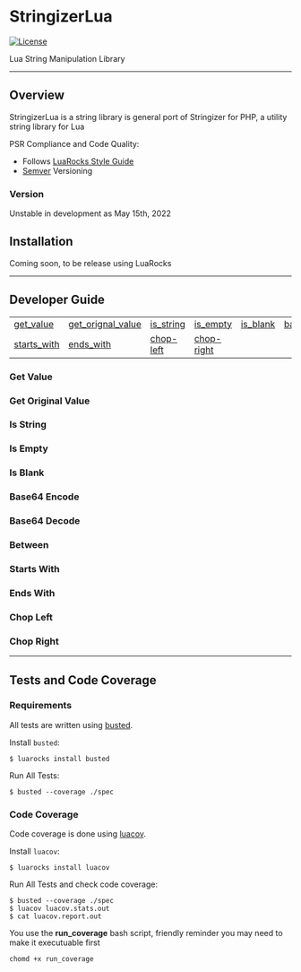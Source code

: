# StringizerLua

[![License](http://img.shields.io/badge/License-MIT-brightgreen.svg)](LICENSE.md)

Lua String Manipulation Library

---

## Overview

StringizerLua is a string library is general port of Stringizer for PHP, a utility string library for Lua

PSR Compliance and Code Quality:
* Follows [LuaRocks Style Guide](https://github.com/luarocks/lua-style-guide)
* [Semver](http://semver.org/) Versioning


### Version
Unstable in development as May 15th, 2022

## Installation
Coming soon, to be release using LuaRocks

---

## Developer Guide

<table>
    <tr>
        <td><a href="#get-value">get_value</a></td>
        <td><a href="#get-original-value">get_orignal_value</a></td>
        <td><a href="#is-string">is_string</a></td>
        <td><a href="#is-empty">is_empty</a></td>
        <td><a href="#is-blank">is_blank</a></td>
        <td><a href="#base64-encode">base64_encode</a></td>
        <td><a href="#base64-decode">base64_decode</a></td>
        <td><a href="#between">between</a></td>
    </tr>
      <tr>
        <td><a href="#starts-with">starts_with</a></td>
        <td><a href="#ends-with">ends_with</a></td>
        <td><a href="#chop-left">chop-left</a></td>
        <td><a href="#chop-right">chop-right</a></td>
        <td><a href="#"></a></td>
        <td><a href="#"></a></td>
        <td><a href="#"></a></td>
        <td><a href="#b"></a></td>
    </tr>
</table>  

### Get Value

### Get Original Value

### Is String

### Is Empty

### Is Blank

### Base64 Encode

### Base64 Decode

### Between

### Starts With

### Ends With

### Chop Left

### Chop Right

---

## Tests and Code Coverage

### Requirements

All tests are written using [busted](http://olivinelabs.com/busted/ "Busted home page").

Install `busted`:

	$ luarocks install busted

Run All Tests:

	$ busted --coverage ./spec

### Code Coverage

Code coverage is done using [luacov](http://luacov.luaforge.net/).

Install `luacov`:

	$ luarocks install luacov

Run All Tests and check code coverage:

	$ busted --coverage ./spec
	$ luacov luacov.stats.out
	$ cat luacov.report.out
    
You use the **run_coverage** bash script, friendly reminder you may need to make it executuable first
```
chomd +x run_coverage
```
